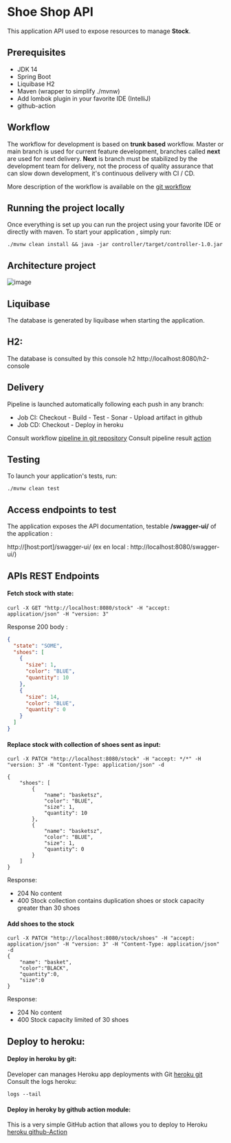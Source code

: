 # Shoe Shop API

This application API used to expose resources to manage **Stock**.

## Prerequisites
* JDK 14
* Spring Boot
* Liquibase H2
* Maven (wrapper to simplify ./mvnw)
* Add lombok plugin in your favorite IDE (IntelliJ)
* github-action

## Workflow

The workflow for development is based on **trunk based** workflow.
Master or main branch is used for current feature development, branches called **next** are used for next delivery.
**Next** is branch must be stabilized by the development team for delivery, not the process of quality assurance that can slow down development, it's continuous delivery with CI / CD.

More description of the workflow is available on the [git workflow ](https://www.atlassian.com/continuous-delivery/continuous-integration/trunk-based-development)

## Running the project locally
Once everything is set up you can run the project using your favorite IDE or directly with maven.
To start your application , simply run:

    ./mvnw clean install && java -jar controller/target/controller-1.0.jar
    
## Architecture project

![image](https://user-images.githubusercontent.com/6195718/72345453-20d4b900-36d4-11ea-86a6-40823269f0dc.png)

## Liquibase

The database is generated by liquibase when starting the application.

## H2:

The database is consulted by this console h2
http://localhost:8080/h2-console

## Delivery

Pipeline is launched automatically following each push in any branch:
* Job CI: Checkout - Build - Test - Sonar - Upload artifact in github
* Job CD: Checkout - Deploy in heroku

Consult workflow [pipeline in git repository](https://github.com/marouaneaba/core-abstract-sample/blob/next/.github/workflows/ci-cd.yml)
Consult pipeline result [action](https://github.com/marouaneaba/core-abstract-sample/actions)
## Testing

To launch your application's tests, run:

    ./mvnw clean test

## Access endpoints to test
The application exposes the API documentation, testable **/swagger-ui/** of the application :

http://[host:port]/swagger-ui/ (ex en local : http://localhost:8080/swagger-ui/)

## APIs REST Endpoints

#### Fetch stock with state:
````
curl -X GET "http://localhost:8080/stock" -H "accept: application/json" -H "version: 3"
````
Response 
200 body :

```json
{
  "state": "SOME",
  "shoes": [
    {
      "size": 1,
      "color": "BLUE",
      "quantity": 10
    },
    {
      "size": 14,
      "color": "BLUE",
      "quantity": 0
    }
  ]
}
```
#### Replace stock with collection of shoes sent as input:
````
curl -X PATCH "http://localhost:8080/stock" -H "accept: */*" -H "version: 3" -H "Content-Type: application/json" -d 

{
    "shoes": [
        {
            "name": "basketsz",
            "color": "BLUE",
            "size": 1,
            "quantity": 10
        },
        {
            "name": "basketsz",
            "color": "BLUE",
            "size": 1,
            "quantity": 0
        }
    ]
}
````

Response: 


* 204	No content
* 400	Stock collection contains duplication shoes or stock capacity greater than 30 shoes


#### Add shoes to the stock
````
curl -X PATCH "http://localhost:8080/stock/shoes" -H "accept: application/json" -H "version: 3" -H "Content-Type: application/json" -d 
{ 
    "name": "basket",
    "color":"BLACK",
    "quantity":0,
    "size":0
}
````
Response: 
* 204 No content
* 400 Stock capacity limited of 30 shoes

## Deploy to heroku:

#### Deploy in heroku by git: 
Developer can manages Heroku app deployments with Git [heroku git](https://devcenter.heroku.com/articles/git)
Consult the logs heroku:  
```
logs --tail
```

#### Deploy in heroky by github action module:
This is a very simple GitHub action that allows you to deploy to Heroku [heroku github-Action](https://github.com/marketplace/actions/deploy-to-heroku)







